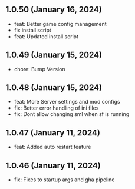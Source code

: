 ## 1.0.50 (January 16, 2024)
  - feat: Better game config management
  - fix install script
  - feat: Updated install script

## 1.0.49 (January 15, 2024)
  - chore: Bump Version

## 1.0.48 (January 15, 2024)
  - feat: More Server settings and mod configs
  - fix: Better error handling of ini files
  - fix: Dont allow changing sml when sf is running

## 1.0.47 (January 11, 2024)
  - feat: Added auto restart feature

## 1.0.46 (January 11, 2024)
  - fix: Fixes to startup args and gha pipeline

